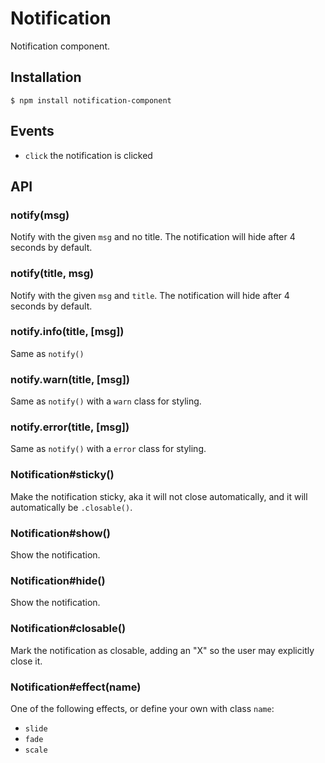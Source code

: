 
# Notification

  Notification component.

## Installation

```
$ npm install notification-component
```

## Events

  - `click` the notification is clicked

## API

### notify(msg)

  Notify with the given `msg` and no title. The
  notification will hide after 4 seconds by default.

### notify(title, msg)

  Notify with the given `msg` and `title`. The
  notification will hide after 4 seconds by default.

### notify.info(title, [msg])

  Same as `notify()`

### notify.warn(title, [msg])

  Same as `notify()` with a `warn` class for styling.

### notify.error(title, [msg])

  Same as `notify()` with a `error` class for styling.

### Notification#sticky()

  Make the notification sticky, aka it will not close
  automatically, and it will automatically be `.closable()`.

### Notification#show()

  Show the notification.

### Notification#hide()

  Show the notification.

### Notification#closable()

  Mark the notification as closable, adding an "X" so the user
  may explicitly close it.

### Notification#effect(name)

  One of the following effects, or define your own with class `name`:

  - `slide`
  - `fade`
  - `scale`